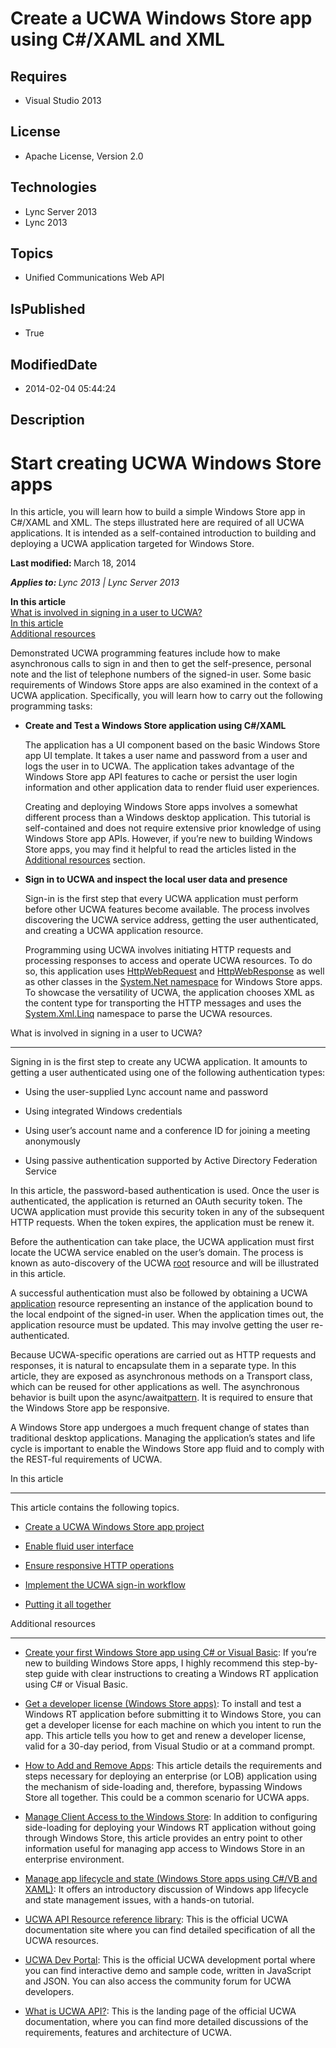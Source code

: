 # Create a UCWA Windows Store app using C#/XAML and XML
## Requires
* Visual Studio 2013
## License
* Apache License, Version 2.0
## Technologies
* Lync Server 2013
* Lync 2013
## Topics
* Unified Communications Web API
## IsPublished
* True
## ModifiedDate
* 2014-02-04 05:44:24
## Description

<div class="content">
<div>
<div class="topic">
<div class="majorTitle"></div>
<h1 class="title">Start creating UCWA Windows Store apps</h1>
<div id="mainSection">
<div id="mainBody">
<div class="summary">
<p>In this article, you will learn how to build a simple Windows Store app in C#/XAML and XML. The steps illustrated here are required of all UCWA applications. It is intended as a self-contained introduction to building and deploying a UCWA application targeted
 for Windows Store.</p>
</div>
<div class="introduction">
<p><strong>Last modified: </strong>March 18, 2014</p>
<p><em><strong>Applies to: </strong>Lync 2013&nbsp;| Lync Server 2013</em></p>
<p><strong>In this article</strong><br>
<a href="#sectionSection0">What is involved in signing in a user to UCWA?</a><br>
<a href="#sectionSection1">In this article</a><br>
<a href="#bk_addresources">Additional resources</a><br>
</p>
<p>Demonstrated UCWA programming features include how to make asynchronous calls to sign in and then to get the self-presence, personal note and the list of telephone numbers of the signed-in user. Some basic requirements of Windows Store apps are also examined
 in the context of a UCWA application. Specifically, you will learn how to carry out the following programming tasks:</p>
<ul>
<li>
<p><strong>Create and Test a Windows Store application using C#/XAML</strong></p>
<p>The application has a UI component based on the basic Windows Store app UI template. It takes a user name and password from a user and logs the user in to UCWA. The application takes advantage of the Windows Store app API features to cache or persist the
 user login information and other application data to render fluid user experiences.</p>
<p>Creating and deploying Windows Store apps involves a somewhat different process than a Windows desktop application. This tutorial is self-contained and does not require extensive prior knowledge of using Windows Store app APIs. However, if you’re new to
 building Windows Store apps, you may find it helpful to read the articles listed in the
<a href="#bk_addresources">Additional resources</a> section.</p>
</li><li>
<p><strong>Sign in to UCWA and inspect the local user data and presence</strong></p>
<p>Sign-in is the first step that every UCWA application must perform before other UCWA features become available. The process involves discovering the UCWA service address, getting the user authenticated, and creating a UCWA
<span class="code">application</span> resource.</p>
<p>Programming using UCWA involves initiating HTTP requests and processing responses to access and operate UCWA resources. To do so, this application uses
<a href="http://msdn.microsoft.com/en-us/library/system.net.httpwebrequest(v=vs.110).aspx" target="_blank">
HttpWebRequest</a> and <a href="http://msdn.microsoft.com/en-us/library/system.net.httpwebresponse(v=vs.110).aspx" target="_blank">
HttpWebResponse</a> as well as other classes in the <a href="http://msdn.microsoft.com/en-us/library/System.Net(v=vs.110).aspx" target="_blank">
System.Net namespace</a> for Windows Store apps. To showcase the versatility of UCWA, the application chooses XML as the content type for transporting the HTTP messages and uses the
<a href="http://msdn.microsoft.com/en-us/library/system.xml.linq(v=vs.110).aspx" target="_blank">
System.Xml.Linq</a> namespace to parse the UCWA resources. </p>
</li></ul>
</div>
<a id="sectionSection0"></a>
<div class="LW_CollapsibleArea_Container">
<div class="LW_CollapsibleArea_TitleDiv"><span class="LW_CollapsibleArea_Title">What is involved in signing in a user to UCWA?</span>
<div class="LW_CollapsibleArea_HrDiv">
<hr class="LW_CollapsibleArea_Hr">
</div>
</div>
<a id="sectionToggle0"></a>
<p>Signing in is the first step to create any UCWA application. It amounts to getting a user authenticated using one of the following authentication types:</p>
<ul>
<li>
<p>Using the user-supplied Lync account name and password</p>
</li><li>
<p>Using integrated Windows credentials</p>
</li><li>
<p>Using user’s account name and a conference ID for joining a meeting anonymously</p>
</li><li>
<p>Using passive authentication supported by Active Directory Federation Service</p>
</li></ul>
<p>In this article, the password-based authentication is used. Once the user is authenticated, the application is returned an OAuth security token. The UCWA application must provide this security token in any of the subsequent HTTP requests. When the token
 expires, the application must be renew it.</p>
<p>Before the authentication can take place, the UCWA application must first locate the UCWA service enabled on the user’s domain. The process is known as auto-discovery of the UCWA
<a href="http://ucwa.lync.com/documentation/GettingStarted-RootURL" target="_blank">
root</a> resource and will be illustrated in this article.</p>
<p>A successful authentication must also be followed by obtaining a UCWA <a href="http://ucwa.lync.com/documentation/Resources-application" target="_blank">
application</a> resource representing an instance of the application bound to the local endpoint of the signed-in user. When the application times out, the
<span class="code">application</span> resource must be updated. This may involve getting the user re-authenticated.</p>
<p>Because UCWA-specific operations are carried out as HTTP requests and responses, it is natural to encapsulate them in a separate type. In this article, they are exposed as asynchronous methods on a
<span class="code">Transport</span> class, which can be reused for other applications as well. The asynchronous behavior is built upon the
<span class="code">async/await</span><a href="http://msdn.microsoft.com/en-us/library/vstudio/hh191443.aspx" target="_blank">pattern</a>. It is required to ensure that the Windows Store app be responsive.</p>
<p>A Windows Store app undergoes a much frequent change of states than traditional desktop applications. Managing the application’s states and life cycle is important to enable the Windows Store app fluid and to comply with the REST-ful requirements of UCWA.</p>
</div>
<a id="sectionSection1"></a>
<div class="LW_CollapsibleArea_Container">
<div class="LW_CollapsibleArea_TitleDiv"><span class="LW_CollapsibleArea_Title">In this article</span>
<div class="LW_CollapsibleArea_HrDiv">
<hr class="LW_CollapsibleArea_Hr">
</div>
</div>
<a id="sectionToggle1"></a>
<p>This article contains the following topics.</p>
<ul>
<li>
<p><span><a href="http://msdn.microsoft.com/EN-US/library/dn551188.aspx">Create a UCWA Windows Store app project</a></span></p>
</li><li>
<p><span><a href="http://msdn.microsoft.com/EN-US/library/dn551189.aspx">Enable fluid user interface</a></span></p>
</li><li>
<p><span><a href="http://msdn.microsoft.com/EN-US/library/dn551193.aspx">Ensure responsive HTTP operations</a></span></p>
</li><li>
<p><span><a href="http://msdn.microsoft.com/EN-US/library/dn551191.aspx">Implement the UCWA sign-in workflow</a></span></p>
</li><li>
<p><span><a href="http://msdn.microsoft.com/EN-US/library/dn551194.aspx">Putting it all together</a></span></p>
</li></ul>
</div>
<a id="bk_addresources"></a>
<div class="LW_CollapsibleArea_Container">
<div class="LW_CollapsibleArea_TitleDiv"><span class="LW_CollapsibleArea_Title">Additional resources</span>
<div class="LW_CollapsibleArea_HrDiv">
<hr class="LW_CollapsibleArea_Hr">
</div>
</div>
<a id="sectionToggle2"></a>
<ul>
<li>
<p><a href="http://msdn.microsoft.com/en-us/library/windows/apps/hh974581.aspx" target="_blank">Create your first Windows Store app using C# or Visual Basic</a>: If you’re new to building Windows Store apps, I highly recommend this step-by-step guide with clear
 instructions to creating a Windows RT application using C# or Visual Basic.</p>
</li><li>
<p><a href="http://msdn.microsoft.com/en-us/library/windows/apps/hh974578.aspx" target="_blank">Get a developer license (Windows Store apps)</a>: To install and test a Windows RT application before submitting it to Windows Store, you can get a developer license
 for each machine on which you intent to run the app. This article tells you how to get and renew a developer license, valid for a 30-day period, from Visual Studio or at a command prompt.</p>
</li><li>
<p><a href="http://technet.microsoft.com/en-us/library/hh852635.aspx" target="_blank">How to Add and Remove Apps</a>: This article details the requirements and steps necessary for deploying an enterprise (or LOB) application using the mechanism of side-loading
 and, therefore, bypassing Windows Store all together. This could be a common scenario for UCWA apps.</p>
</li><li>
<p><a href="http://technet.microsoft.com/en-us/library/hh832040.aspx" target="_blank">Manage Client Access to the Windows Store</a>: In addition to configuring side-loading for deploying your Windows RT application without going through Windows Store, this
 article provides an entry point to other information useful for managing app access to Windows Store in an enterprise environment.</p>
</li><li>
<p><a href="http://msdn.microsoft.com/en-us/library/windows/apps/hh986968.aspx" target="_blank">Manage app lifecycle and state (Windows Store apps using C#/VB and XAML)</a>: It offers an introductory discussion of Windows app lifecycle and state management
 issues, with a hands-on tutorial.</p>
</li><li>
<p><a href="http://ucwa.lync.com/documentation/api-reference" target="_blank">UCWA API Resource reference library</a>: This is the official UCWA documentation site where you can find detailed specification of all the UCWA resources.</p>
</li><li>
<p><a href="http://ucwa.lync.com/" target="_blank">UCWA Dev Portal</a>: This is the official UCWA development portal where you can find interactive demo and sample code, written in JavaScript and JSON. You can also access the community forum for UCWA developers.
</p>
</li><li>
<p><a href="http://ucwa.lync.com/documentation/what-is-lync-ucwa-api" target="_blank">What is UCWA API?</a>: This is the landing page of the official UCWA documentation, where you can find more detailed discussions of the requirements, features and architecture
 of UCWA. </p>
</li></ul>
</div>
</div>
</div>
</div>
</div>
</div>
